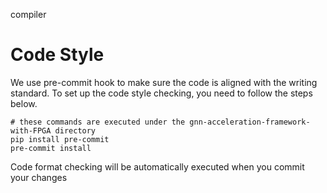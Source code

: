 compiler

# Code Style

We use pre-commit hook to make sure the code is aligned with the writing standard. To set up the code style checking, you need to follow the steps below.

```shell
# these commands are executed under the gnn-acceleration-framework-with-FPGA directory
pip install pre-commit
pre-commit install
```

Code format checking will be automatically executed when you commit your changes
